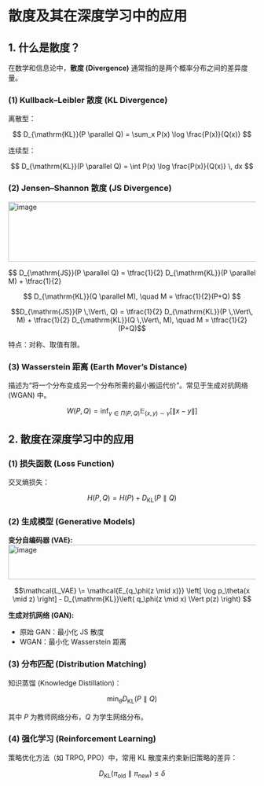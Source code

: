 
# 散度及其在深度学习中的应用

## 1. 什么是散度？

在数学和信息论中，**散度 (Divergence)** 通常指的是两个概率分布之间的差异度量。

### (1) Kullback–Leibler 散度 (KL Divergence)

离散型：


$$
D_{\mathrm{KL}}(P \parallel Q) = \sum_x P(x) \log \frac{P(x)}{Q(x)}
$$


连续型：


$$
D_{\mathrm{KL}}(P \parallel Q) = \int P(x) \log \frac{P(x)}{Q(x)} \, dx
$$


### (2) Jensen–Shannon 散度 (JS Divergence)
<img width="851" height="122" alt="image" src="https://github.com/user-attachments/assets/330b6222-356a-4058-b5b3-765f01e14948" />



$$
D_{\mathrm{JS}}(P \parallel Q) = \tfrac{1}{2} D_{\mathrm{KL}}(P \parallel M) + \tfrac{1}{2} 

$$
D_{\mathrm{KL}}(Q \parallel M), \quad M = \tfrac{1}{2}(P+Q)
$$

$$D_{\mathrm{JS}}(P \,\Vert\, Q) = \tfrac{1}{2} D_{\mathrm{KL}}(P \,\Vert\, M) + \tfrac{1}{2} D_{\mathrm{KL}}(Q \,\Vert\, M), \quad M = \tfrac{1}{2}(P+Q)$$


特点：对称、取值有限。  

### (3) Wasserstein 距离 (Earth Mover’s Distance)

描述为“将一个分布变成另一个分布所需的最小搬运代价”。常见于生成对抗网络 (WGAN) 中。

$$
W(P, Q) = \inf_{\gamma \in \Pi(P,Q)} \mathbb{E}_{(x,y) \sim \gamma} \big[ \lVert x - y \rVert \big]
$$

## 2. 散度在深度学习中的应用

### (1) 损失函数 (Loss Function)

交叉熵损失：


$$
H(P,Q) = H(P) + D_{\mathrm{KL}}(P \parallel Q)
$$

### (2) 生成模型 (Generative Models)

**变分自编码器 (VAE):**
<img width="681" height="71" alt="image" src="https://github.com/user-attachments/assets/245e5754-f5a4-4428-bdd2-8c6b8b277ba8" />


$$\mathcal{L_VAE} \=
\mathcal{E_{q_\phi(z \mid x)}} 
\left[ \log p_\theta(x \mid z) \right] - 
D_{\mathrm{KL}}\left( q_\phi(z \mid x) \Vert p(z) \right)
$$



**生成对抗网络 (GAN):**

* 原始 GAN：最小化 JS 散度
* WGAN：最小化 Wasserstein 距离



### (3) 分布匹配 (Distribution Matching)

知识蒸馏 (Knowledge Distillation)：


$$
\min_\theta D_{\mathrm{KL}}(P \parallel Q)
$$


其中 $P$ 为教师网络分布，$Q$ 为学生网络分布。



### (4) 强化学习 (Reinforcement Learning)

策略优化方法（如 TRPO, PPO）中，常用 KL 散度来约束新旧策略的差异：


$$
D_{\mathrm{KL}}(\pi_{\text{old}} \parallel \pi_{\text{new}}) \leq \delta
$$




